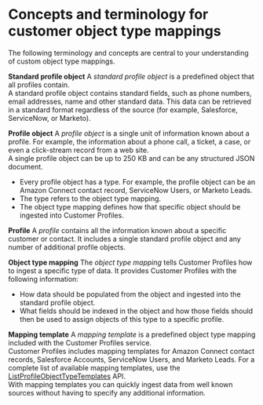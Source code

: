 # Concepts and terminology for customer object type mappings<a name="customer-profiles-terminology"></a>

The following terminology and concepts are central to your understanding of custom object type mappings\. 

**Standard profile object**  <a name="StandardProfileObject"></a>
A *standard profile object* is a predefined object that all profiles contain\.   
A standard profile object contains standard fields, such as phone numbers, email addresses, name and other standard data\. This data can be retrieved in a standard format regardless of the source \(for example, Salesforce, ServiceNow, or Marketo\)\.

**Profile object**  <a name="ProfileObject"></a>
A *profile object* is a single unit of information known about a profile\. For example, the information about a phone call, a ticket, a case, or even a click\-stream record from a web site\.  
A single profile object can be up to 250 KB and can be any structured JSON document\.   
+ Every profile object has a type\. For example, the profile object can be an Amazon Connect contact record, ServiceNow Users, or Marketo Leads\. 
+ The type refers to the object type mapping\.
+ The object type mapping defines how that specific object should be ingested into Customer Profiles\.

**Profile**  <a name="Profile"></a>
A *profile* contains all the information known about a specific customer or contact\. It includes a single standard profile object and any number of additional profile objects\.

**Object type mapping**  <a name="ObjectTypeMapping"></a>
The *object type mapping* tells Customer Profiles how to ingest a specific type of data\. It provides Customer Profiles with the following information:   
+ How data should be populated from the object and ingested into the standard profile object\. 
+ What fields should be indexed in the object and how those fields should then be used to assign objects of this type to a specific profile\.

**Mapping template**  <a name="MappingTemplate"></a>
A *mapping template* is a predefined object type mapping included with the Customer Profiles service\.  
Customer Profiles includes mapping templates for Amazon Connect contact records, Salesforce Accounts, ServiceNow Users, and Marketo Leads\. For a complete list of available mapping templates, use the [ListProfileObjectTypeTemplates](https://docs.aws.amazon.com/customerprofiles/latest/APIReference/API_ListProfileObjectTypeTemplates.html) API\.  
With mapping templates you can quickly ingest data from well known sources without having to specify any additional information\.
